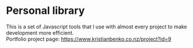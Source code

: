 # Personal library
This is a set of Javascript tools that I use with almost every project to make development more efficient.<br>
Portfolio project page: https://www.kristianbenko.co.nz/project?id=9

